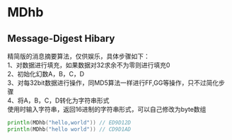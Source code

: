 # MDhb
## Message-Digest Hibary
精简版的消息摘要算法，仅供娱乐，具体步骤如下：<br />
1、对数据进行填充，如果数据对32求余不为零则进行填充0<br />
2、初始化幻数A，B，C，D<br />
3、对每32bit数据进行操作，同MD5算法一样进行FF,GG等操作，只不过简化步骤<br />
4、将A，B，C，D转化为字符串形式<br />
使用时输入字符串，返回16进制的字符串形式，可以自己修改为byte数组
```go
println(MDhb("hello,world")) // ED9D12D
println(MDhb("hello world")) // CD9D1AD
```